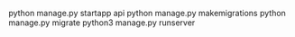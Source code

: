 python manage.py startapp api
python manage.py makemigrations
python manage.py migrate
python3 manage.py runserver